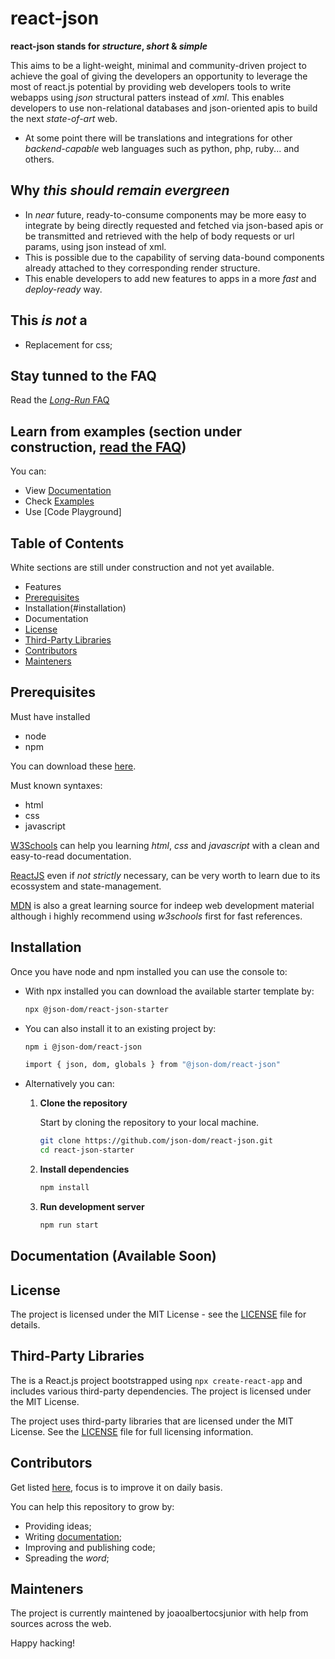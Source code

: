 # react-json

**react-json stands for _structure_, _short_ & _simple_**

This aims to be a light-weight, minimal and community-driven project to achieve the goal of giving the developers an opportunity to leverage the most of react.js potential by providing web developers tools to write webapps using _json_ structural patters instead of _xml_. This enables developers to use non-relational databases and json-oriented apis to build the next _state-of-art_ web.

- At some point there will be translations and integrations for other _backend-capable_ web languages such as python, php, ruby... and others.

## Why _this should remain evergreen_

- In _near_ future, ready-to-consume components may be more easy to integrate by being directly requested and fetched via json-based apis or be transmitted and retrieved with the help of body requests or url params, using json instead of xml.
- This is possible due to the capability of serving data-bound components already attached to they corresponding render structure.
- This enable developers to add new features to apps in a more _fast_ and _deploy-ready_ way.

## This _is not_ a

- Replacement for css;

## Stay tunned to the FAQ

Read the [_Long-Run_ FAQ](./about/faq.md)

## Learn from examples (section under construction, [read the FAQ](./about/faq.md))

You can:

- View [Documentation](./about/docs.md)
- Check [Examples](./examples)
- Use [Code Playground]

## Table of Contents

White sections are still under construction and not yet available.

- Features
- [Prerequisites](#prerequisites)
- Installation(#installation)
- Documentation
- [License](#license)
- [Third-Party Libraries](#third-party-libraries)
- [Contributors](#contributors)
- [Mainteners](#mainteners)

## Prerequisites

Must have installed

- node
- npm

You can download these [here](https://nodejs.org/en/download/package-manager).

Must known syntaxes:

- html
- css
- javascript

[W3Schools](https://www.w3schools.com/) can help you learning _html_, _css_ and _javascript_ with a clean and easy-to-read documentation.

[ReactJS](https://react.dev/) even if _not strictly_ necessary, can be very worth to learn due to its ecossystem and state-management.

[MDN](https://developer.mozilla.org/en-US/) is also a great learning source for indeep web development material although i highly recommend using _w3schools_ first for fast references.

## Installation

Once you have node and npm installed you can use the console to:

- With npx installed you can download the available starter template by:

	```bash
	npx @json-dom/react-json-starter

- You can also install it to an existing project by:

	```bash
	npm i @json-dom/react-json
	
	import { json, dom, globals } from "@json-dom/react-json"

- Alternatively you can:

	1. **Clone the repository**

	   Start by cloning the repository to your local machine. 

	   ```bash
	   git clone https://github.com/json-dom/react-json.git
	   cd react-json-starter  
	   
	2. **Install dependencies**

		```bash
		npm install
		
	2. **Run development server**	
		
		```bash
		npm run start


## Documentation (Available Soon)

## License

The project is licensed under the MIT License - see the [LICENSE](./LICENSE.txt) file for details.

## Third-Party Libraries

The is a React.js project bootstrapped using `npx create-react-app` and includes various third-party dependencies. The project is licensed under the MIT License.

The project uses third-party libraries that are licensed under the MIT License. See the [LICENSE](./LICENSE.txt) file for full licensing information.

## Contributors

Get listed [here](./about/contributors.txt), focus is to improve it on daily basis.

You can help this repository to grow by:

- Providing ideas;
- Writing [documentation](./about/docs.md);
- Improving and publishing code;
- Spreading the _word_;

## Mainteners

The project is currently maintened by joaoalbertocsjunior with help from sources across the web.

Happy hacking!
